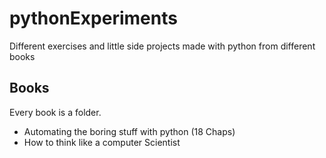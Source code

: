 # pythonExperiments
Different exercises and little side projects made with python from different books

## Books

Every book is a folder.

- Automating the boring stuff with python (18 Chaps)
- How to think like a computer Scientist

